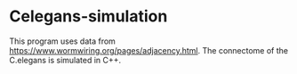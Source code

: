 # Celegans-simulation
This program uses data from https://www.wormwiring.org/pages/adjacency.html.
The connectome of the C.elegans is simulated in C++.
